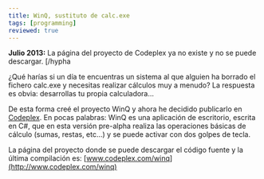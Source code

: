 ```yaml
---
title: WinQ, sustituto de calc.exe
tags: [programming]
reviewed: true
---
```

**Julio 2013:** La página del proyecto de Codeplex ya no existe y no se puede descargar. \[/hypha

¿Qué harías si un día te encuentras un sistema al que alguien ha borrado el fichero calc.exe y necesitas realizar cálculos muy a menudo? La respuesta es obvia: desarrollas tu propia calculadora…

De esta forma creé el proyecto WinQ y ahora he decidido publicarlo en [Codeplex](http://www.codeplex.com/). En pocas palabras: WinQ es una aplicación de escritorio, escrita en C#, que en esta versión pre-alpha realiza las operaciones básicas de cálculo (sumas, restas, etc…) y se puede activar con dos golpes de tecla.

La página del proyecto donde se puede descargar el código fuente y la última compilación es: [www.codeplex.com/winq](http://www.codeplex.com/winq)

